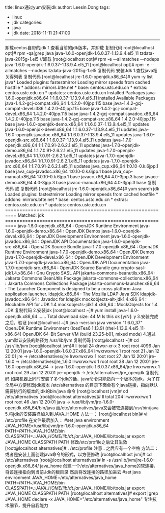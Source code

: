title: linux通过yum安装jdk
author: Leesin.Dong
tags:
  - linux
  - jdk
categories:
  - java
  - jdk
date: 2018-11-11 21:47:00
---
卸载centos自带的jdk 1.查看当前的jdk版本，并卸载 复制代码 root@localhost opt\]# rpm -qa|grep java java-1.6.0-openjdk-1.6.0.37-1.13.9.4.el5\_11 tzdata-java-2015g-1.el5 //卸载 \[root@localhost opt\]# rpm -e --allmatches --nodeps java-1.6.0-openjdk-1.6.0.37-1.13.9.4.el5\_11 \[root@localhost opt\]# rpm -e --allmatches --nodeps tzdata-java-2015g-1.el5 复制代码 安装Jdk 1.查找java相关得列表 复制代码 \[root@localhost jre-1.6.0-openjdk.x86\_64\]# yum -y list java* Loaded plugins: fastestmirror Loading mirror speeds from cached hostfile * addons: mirrors.btte.net * base: centos.ustc.edu.cn * extras: centos.ustc.edu.cn * updates: centos.ustc.edu.cn Installed Packages java-1.6.0-openjdk.x86\_64 1:1.6.0.37-1.13.9.4.el5\_11 installed Available Packages java-1.4.2-gcj-compat.x86\_64 1.4.2.0-40jpp.115 base java-1.4.2-gcj-compat-devel.i386 1.4.2.0-40jpp.115 base java-1.4.2-gcj-compat-devel.x86\_64 1.4.2.0-40jpp.115 base java-1.4.2-gcj-compat-javadoc.x86\_64 1.4.2.0-40jpp.115 base java-1.4.2-gcj-compat-src.x86\_64 1.4.2.0-40jpp.115 base java-1.6.0-openjdk-demo.x86\_64 1:1.6.0.37-1.13.9.4.el5\_11 updates java-1.6.0-openjdk-devel.x86\_64 1:1.6.0.37-1.13.9.4.el5\_11 updates java-1.6.0-openjdk-javadoc.x86\_64 1:1.6.0.37-1.13.9.4.el5\_11 updates java-1.6.0-openjdk-src.x86\_64 1:1.6.0.37-1.13.9.4.el5\_11 updates java-1.7.0-openjdk.x86\_64 1:1.7.0.91-2.6.2.1.el5\_11 updates java-1.7.0-openjdk-demo.x86\_64 1:1.7.0.91-2.6.2.1.el5\_11 updates java-1.7.0-openjdk-devel.x86\_64 1:1.7.0.91-2.6.2.1.el5\_11 updates java-1.7.0-openjdk-javadoc.x86\_64 1:1.7.0.91-2.6.2.1.el5\_11 updates java-1.7.0-openjdk-src.x86\_64 1:1.7.0.91-2.6.2.1.el5\_11 updates java\_cup.x86\_64 1:0.10-0.k.6jpp.1 base java\_cup-javadoc.x86\_64 1:0.10-0.k.6jpp.1 base java\_cup-manual.x86\_64 1:0.10-0.k.6jpp.1 base javacc.x86\_64 4.0-3jpp.3 base javacc-demo.x86\_64 4.0-3jpp.3 base javacc-manual.x86\_64 4.0-3jpp.3 base 复制代码 或 复制代码 \[root@localhost jre-1.6.0-openjdk.x86\_64\]# yum search jdk Loaded plugins: fastestmirror Loading mirror speeds from cached hostfile * addons: mirrors.btte.net * base: centos.ustc.edu.cn * extras: centos.ustc.edu.cn * updates: centos.ustc.edu.cn ========================================================== Matched: jdk ========================================================== java-1.6.0-openjdk.x86\_64 : OpenJDK Runtime Environment java-1.6.0-openjdk-demo.x86\_64 : OpenJDK Demos java-1.6.0-openjdk-devel.x86\_64 : OpenJDK Development Environment java-1.6.0-openjdk-javadoc.x86\_64 : OpenJDK API Documentation java-1.6.0-openjdk-src.x86\_64 : OpenJDK Source Bundle java-1.7.0-openjdk.x86\_64 : OpenJDK Runtime Environment java-1.7.0-openjdk-demo.x86\_64 : OpenJDK Demos java-1.7.0-openjdk-devel.x86\_64 : OpenJDK Development Environment java-1.7.0-openjdk-javadoc.x86\_64 : OpenJDK API Documentation java-1.7.0-openjdk-src.x86\_64 : OpenJDK Source Bundle gnu-crypto-sasl-jdk1.4.x86\_64 : Gnu Crypto SASL API jakarta-commons-beanutils.x86\_64 : Jakarta Commons BeanUtils Package jakarta-commons-collections.x86\_64 : Jakarta Commons Collections Package jakarta-commons-launcher.x86\_64 : The Launcher Component is designed to be a cross platform Java application launcher. ldapjdk.x86\_64 : The Mozilla LDAP Java SDK ldapjdk-javadoc.x86\_64 : Javadoc for ldapjdk mockobjects-alt-jdk1.4.x86\_64 : Mockable API for JDK 1.4 mockobjects-jdk1.4.x86\_64 : MockObjects for 1.4 JDK 复制代码 2.安装jdk \[root@localhost ~\]# yum install java-1.6.0-openjdk.x86\_64 …… Total download size: 44 M Is this ok \[y/N\]: y 3.安装完成之后，验证 \[root@localhost ~\]# java -version java version "1.6.0\_37" OpenJDK Runtime Environment (IcedTea6 1.13.9) (rhel-1.13.9.4.el5\_11-x86\_64) OpenJDK 64-Bit Server VM (build 23.25-b01, mixed mode) 4.通过yum默认安装的路径为 /usr/lib/jvm 复制代码 \[root@localhost ~\]# cd /usr/lib/jvm \[root@localhost jvm\]# ll total 24 drwxr-xr-x 3 root root 4096 Jan 12 20:01 java-1.6.0-openjdk-1.6.0.37.x86\_64 lrwxrwxrwx 1 root root 21 Jan 12 20:01 jre -> /etc/alternatives/jre lrwxrwxrwx 1 root root 27 Jan 12 20:01 jre-1.6.0 -> /etc/alternatives/jre\_1.6.0 lrwxrwxrwx 1 root root 38 Jan 12 20:01 jre-1.6.0-openjdk.x86\_64 -> java-1.6.0-openjdk-1.6.0.37.x86\_64/jre lrwxrwxrwx 1 root root 29 Jan 12 20:01 jre-openjdk -> /etc/alternatives/jre\_openjdk 复制代码 如果机器上同时安装了多个jdk的话，java命令只能指向一个版本的jdk，为了在全局中方便修改jdk版本 /etc/alternatives 的目录下面会有个java链接，指向默认需要执行的版本的jdk的bin/java 命令 \[root@localhost jvm\]# cd /etc/alternatives \[root@localhost alternatives\]# ll total 204 lrwxrwxrwx 1 root root 46 Jan 12 20:01 java -> /usr/lib/jvm/jre-1.6.0-openjdk.x86\_64/bin/java 而/etc/alternatives/java又会被软连接到/usr/bin/java 5.将jdk的安装路径加入到JAVA\_HOME 方法一： \[root@localhost bin\]# vi /etc/profile 在文件最后加入： #set java environment JAVA\_HOME=/usr/lib/jvm/jre-1.6.0-openjdk.x86\_64 PATH=$PATH:$JAVA\_HOME/bin CLASSPATH=.:$JAVA\_HOME/lib/dt.jar:$JAVA\_HOME/lib/tools.jar export JAVA\_HOME CLASSPATH PATH 修改/etc/profile之后让其生效 \[root@localhost alternatives\]# . /etc/profile 注意 . 之后应有一个空格 方法二： 或者是安装上面创建java命令的形式，以方便修改 \[root@localhost jvm\]# cd /etc/alternatives \[root@localhost alternatives\]# ln -s /usr/lib/jvm/jre-1.6.0-openjdk.x86\_64/ java\_home 创建一个/etc/alternatives/java\_home的软连接，将该连接指向到当前Jdk的根目录 然后将改连接的路径加进去 #set java environment JAVA\_HOME=/etc/alternatives/java\_home PATH=$PATH:$JAVA\_HOME/bin CLASSPATH=.:$JAVA\_HOME/lib/dt.jar:$JAVA\_HOME/lib/tools.jar export JAVA\_HOME CLASSPATH PATH \[root@localhost alternatives\]# export |grep JAVA\_HOME declare -x JAVA\_HOME="/etc/alternatives/java\_home" 专注技术细节，提升自我能力